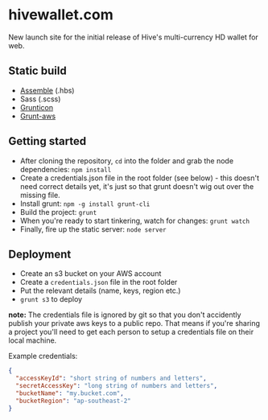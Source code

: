# hivewallet.com

New launch site for the initial release of Hive's multi-currency HD wallet for web.

## Static build
- [Assemble](http://assemble.io/) (.hbs)
- Sass (.scss)
- [Grunticon](https://github.com/filamentgroup/grunticon)
- [Grunt-aws](https://github.com/jpillora/grunt-aws)

## Getting started

- After cloning the repository, `cd` into the folder and grab the node dependencies: `npm install`
- Create a credentials.json file in the root folder (see below) - this doesn't need correct details yet, it's just so that grunt doesn't wig out over the missing file.
- Install grunt: `npm -g install grunt-cli`
- Build the project: `grunt`
- When you're ready to start tinkering, watch for changes: `grunt watch`
- Finally, fire up the static server: `node server`

## Deployment

- Create an s3 bucket on your AWS account
- Create a `credentials.json` file in the root folder
- Put the relevant details (name, keys, region etc.)
- `grunt s3` to deploy

**note:** The credentials file is ignored by git so that you don't accidently publish your private aws keys to a public repo. That means if you're sharing a project you'll need to get each person to setup a credentials file on their local machine.

Example credentials:

```json
{
  "accessKeyId": "short string of numbers and letters",
  "secretAccessKey": "long string of numbers and letters",
  "bucketName": "my.bucket.com",
  "bucketRegion": "ap-southeast-2"
}
```
